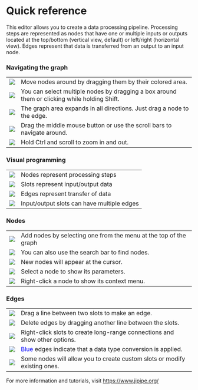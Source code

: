 # Quick reference

This editor allows you to create a data processing pipeline. Processing steps are represented as 
nodes that have one or multiple inputs or outputs located at the top/bottom (vertical view, default) or left/right (horizontal view).
Edges represent that data is transferred from an output to an input node.

<h3>Navigating the graph</h3>
<table>
<tr><td><img src="resource://icons/actions/transform-move.png"/></td><td>Move nodes around by dragging them by their colored area.</td></tr>
<tr><td><img src="resource://icons/actions/edit-select-all.png"/></td><td>You can select multiple nodes by dragging a box around them or clicking while holding Shift.</td></tr>
<tr><td><img src="resource://icons/actions/grid-rectangular.png"/></td><td>The graph area expands in all directions. Just drag a node to the edge.</td></tr>
<tr><td><img src="resource://icons/devices/input-mouse.png"/></td><td>Drag the middle mouse button or use the scroll bars to navigate around.</td></tr>
<tr><td><img src="resource://icons/actions/zoom-in.png"/></td><td>Hold Ctrl and scroll to zoom in and out.</td></tr>
</table>
<h3>Visual programming</h3>
<table>
<tr><td><img src="resource://icons/actions/run-build.png"/></td><td>Nodes represent processing steps</td></tr>
<tr><td><img src="resource://icons/actions/database.png"/></td><td>Slots represent input/output data</td></tr>
<tr><td><img src="resource://icons/actions/epiphany-download.png"/></td><td>Edges represent transfer of data</td></tr>
<tr><td><img src="resource://icons/actions/help-info.png"/></td><td>Input/output slots can have multiple edges</td></tr>
</table>
<h3>Nodes</h3>
<table>
<tr><td><img src="resource://icons/actions/list-add.png"/></td><td>Add nodes by selecting one from the menu at the top of the graph</td></tr>
<tr><td><img src="resource://icons/actions/search.png"/></td><td>You can also use the search bar to find nodes.</td></tr>
<tr><td><img src="resource://icons/actions/target.png"/></td><td>New nodes will appear at the cursor.</td></tr>
<tr><td><img src="resource://icons/actions/edit-select-all.png"/></td><td>Select a node to show its parameters.</td></tr>
<tr><td><img src="resource://icons/devices/input-mouse.png"/></td><td>Right-click a node to show its context menu.</td></tr>
</table>
<h3>Edges</h3>
<table>
<tr><td><img src="resource://icons/devices/input-mouse.png"/></td><td>Drag a line between two slots to make an edge.</td></tr>
<tr><td><img src="resource://icons/actions/edit-delete.png"/></td><td>Delete edges by dragging another line between the slots.</td></tr>
<tr><td><img src="resource://icons/actions/configure.png"/></td><td>Right-click slots to create long-range connections and show other options.</td></tr>
<tr><td><img src="resource://icons/actions/help-info.png"/></td><td><span style="color: blue">Blue</span> edges indicate that a data type conversion is applied.</td></tr>
<tr><td><img src="resource://icons/actions/list-add.png"/></td><td>Some nodes will allow you to create custom slots or modify existing ones.</td></tr>
</table>

For more information and tutorials, visit https://www.jipipe.org/